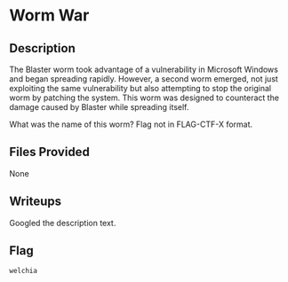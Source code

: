 # Worm War

## Description
The Blaster worm took advantage of a vulnerability in Microsoft Windows and began spreading rapidly. However, a second worm emerged, not just exploiting the same vulnerability but also attempting to stop the original worm by patching the system. This worm was designed to counteract the damage caused by Blaster while spreading itself.

What was the name of this worm? Flag not in FLAG-CTF-X format.

## Files Provided
None

## Writeups
Googled the description text.

## Flag
```
welchia
```